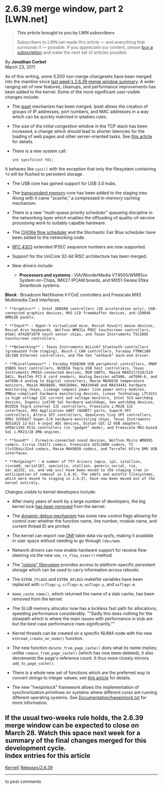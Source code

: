 # 2.6.39 merge window, part 2 [LWN.net]

> **This article brought to you by LWN subscribers**
> 
> Subscribers to LWN.net made this article — and everything that surrounds it — possible. If you appreciate our content, please [buy a subscription](/Promo/nst-nag3/subscribe) and make the next set of articles possible. 

By **Jonathan Corbet**  
March 23, 2011 

As of this writing, some 5,500 non-merge changesets have been merged into the mainline since [last week's 2.6.39 merge window summary](/Articles/433854/). A wide-ranging set of new features, cleanups, and performance improvements has been added to the kernel. Some of the more significant user-visible changes include: 

  * The [ipset](http://ipset.netfilter.org/) mechanism has been merged. Ipset allows the creation of groups of IP addresses, port numbers, and MAC addresses in a way which can be quickly matched in iptables rules. 

  * The size of the initial congestion window in the TCP stack has been increased, a change which should lead to shorter latencies for the loading of web pages and other server-oriented tasks. See [this article](/Articles/427104/) for details. 

  * There is a new system call: 
        
        int syncfs(int fd);
        

It behaves like `sync()` with the exception that only the filesystem containing `fd` will be flushed to persistent storage. 

  * The USB core has gained support for USB 3.0 hubs. 

  * The [transcendent memory](/Articles/340080/) core has been added to the staging tree. Along with it came "zcache," a compressed in-memory caching mechanism. 

  * There is a new "multi-queue priority scheduler" queueing discipline in the networking layer which enables the offloading of quality-of-service processing work to suitably capable hardware. 

  * The [CHOKe flow scheduler](/Articles/422477/) and the Stochastic Fair Blue scheduler have been added to the networking code. 

  * [RFC 4303](http://www.ietf.org/rfc/rfc4303.txt) extended IPSEC sequence numbers are now supported. 

  * Support for the UniCore 32-bit RISC architecture has been merged. 

  * New drivers include: 

    * **Processors and systems** : VIA/WonderMedia VT8500/WM85xx System-on-Chips, IMX27 IPCAM boards, and MX51 Genesi Efika Smartbook systems. 

**Block** : Broadcom NetXtreme II FCoE controllers and Freescale MXS Multimedia Card interfaces. 

    * **Graphics** : Intel GMA500 controllers (2D acceleration only), USB-connected graphics devices, MXS LCD framebuffer devices, and LD9040 AMOLED panels. 

    * **Input** : Hyper-V virtualized mice, Roccat Kova[+] mouse devices, Roccat Arvo keyboards, Wolfson WM831x PMIC touchscreen controllers, Atmel AT42QT1070 touch sensor chips, and Texas Instruments TSC2005 touchscreen controllers. 

    * **Networking** : Texas Instruments WiLink7 bluetooth controllers (graduated from staging), Bosch C_CAN controllers, Faraday FTMAC100 10/100 Ethernet controllers, and the Xen "netback" back-end driver. 

    * **Miscellaneous** : Faraday FUSB300 USB peripheral controllers, OMAP USBHS host controllers, NVIDIA Tegra USB host controllers, Texas Instruments PRUSS-connected devices, MSM UARTs, Maxim MAX517/518/519 DACs, RealTek PCI-E card readers, Analog Devices ad7606, ad7606-6, and ad7606-4 analog to digital converters, Maxim MAX6639 temperature monitors, Maxim MAX8688, MAX16064, MAX34440 and MAX34441 hardware monitoring chips, Lineage compact power line power entry modules, PMBus-compliant hardware monitoring devices, Linear Technology LTC4151 is high voltage I2C current and voltage monitors, Intel SCU watchdog devices, Ingenic jz4740 SoC hardware watchdogs, Xen watchdog devices, NVIDIA Tegra internal I2C controllers, Freescale i.MX28 I2C interfaces, MXS Application UART (AUART) ports, SuperH SPI controllers, Altera SPI controllers, OpenCores tiny SPI controllers, SMSC SCH5627 Super-I/O hardware monitoring chips, Texas Instruments ADS1015 12-bit 4-input ADC devices, Diolan U2C-12 USB adapters, SPEAr13XX PCIe controllers (in "gadget" mode), and Freescale MXS-based SoC i.MX23/28 DMA engines. 

    * **Sound** : Firewire-connected sound devices, Wolfson Micro WM8991 codecs, Cirrus CS4271 codecs, Freescale SGTL5000 codecs, TI tlv320aic32x4 codecs, Maxim MAX9850 codecs, and TerraTec 6fire DMX USB interfaces. 

    * **Outgoing** : A number of TTY drivers (epca, ip2, istallion, riscom8, serial167, specialix, stallion, generic_serial, rio, ser_a2232, sx, and vme_scc) have been moved to the staging tree in anticipation of removal in 2.6.41. The smbfs and autofs3 filesystems, which were moved to staging in 2.6.37, have now been moved out of the kernel entirely. 




Changes visible to kernel developers include: 

  * After many years of work by a large number of developers, the big kernel lock [has been removed](http://git.kernel.org/linus/4ba8216cd90560bc402f52076f64d8546e8aefcb) from the kernel. 

  * The [dynamic debug mechanism](/Articles/434833/) has some new control flags allowing for control over whether the function name, line number, module name, and current thread ID are printed. 

  * The kernel can export raw [DMI](http://en.wikipedia.org/wiki/Desktop_Management_Interface) table data via sysfs, making it available in user space without needing to go through `/dev/mem`. 

  * Network drivers can now enable hardware support for receive flow steering via the new `ndo_rx_flow_steer()` method. 

  * The ["pstore" filesystem](/Articles/434821/) provides access to platform-specific persistent storage which can be used to carry information across reboots. 

  * The `EXTRA_CFLAGS` and `EXTRA_AFLAGS` makefile variables have been replaced with `ccflags-y`, `ccflags-m`, `asflags-y`, and `asflags-m`. 

  * `kmem_cache_name()`, which returned the name of a slab cache, has been removed from the kernel. 

  * The SLUB memory allocator now has a lockless fast path for allocations, speeding performance considerably. ""Sadly this does nothing for the slowpath which is where the main issues with performance in slub are but the best case performance rises significantly."" 

  * Kernel threads can be created on a specific NUMA node with the new `kthread_create_on_node()` function. 

  * The new function `delete_from_page_cache()` does what its name implies; unlike `remove_from_page_cache()` (which has now been deleted), it also decrements the page's reference count. It thus more closely mirrors `add_to_page_cache()`. 

  * There is a whole new set of functions which are the preferred way to convert strings to integer values; see [this article](/Articles/435022/) for details. 

  * The new "hwspinlock" framework allows the implementation of synchronization primitives on systems where different cores are running different operating systems. See [Documentation/hwspinlock.txt](/Articles/435031/) for more information. 




If the usual two-weeks rule holds, the 2.6.39 merge window can be expected to close on March 28. Watch this space next week for a summary of the final changes merged for this development cycle.  
Index entries for this article  
---  
[Kernel](/Kernel/Index)| [Releases/2.6.39](/Kernel/Index#Releases-2.6.39)  
  


* * *

to post comments 
